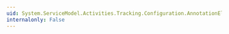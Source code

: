 ```yaml
---
uid: System.ServiceModel.Activities.Tracking.Configuration.AnnotationElement.#ctor
internalonly: False
---
```


